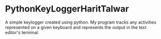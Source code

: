 # PythonKeyLoggerHaritTalwar
A simple keylogger created using python. My program tracks any activities represented on a given keyboard and represents the output in the text editor's terminal.
